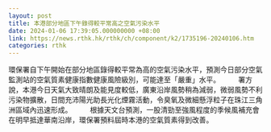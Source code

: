 ```yaml
---
layout: post
title: 本港部分地區下午錄得較平常高之空氣污染水平　
date: 2024-01-06 17:39:05.000000000 +08:00
link: https://news.rthk.hk/rthk/ch/component/k2/1735196-20240106.htm
categories: rthk
---
```


環保署自下午開始在部分地區錄得較平常為高的空氣污染水平，預測今日部分空氣監測站的空氣質素健康指數健康風險級別，可能達至「嚴重」水平。
　　 
署方說，本港今日天氣大致晴朗及能見度較低，廣東沿岸風勢稍為減弱，微弱風勢不利污染物擴散，日間充沛陽光助長光化煙霧活動，令臭氧及微細懸浮粒子在珠江三角洲區域內迅速形成。
　　 
根據天文台預測，一股清勁至強風程度的季候風補充會在明早抵達華南沿岸，環保署預料屆時本港的空氣質素得到改善。
